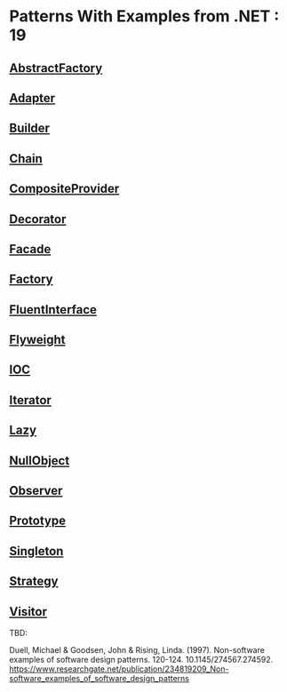 
# Patterns With Examples from .NET  :  19


## [AbstractFactory](https://ignatandrei.github.io/patterns/docs/patterns/AbstractFactory)



    
## [Adapter](https://ignatandrei.github.io/patterns/docs/patterns/Adapter)



    
## [Builder](https://ignatandrei.github.io/patterns/docs/patterns/Builder)



    
## [Chain](https://ignatandrei.github.io/patterns/docs/patterns/Chain)



    
## [CompositeProvider](https://ignatandrei.github.io/patterns/docs/patterns/CompositeProvider)



    
## [Decorator](https://ignatandrei.github.io/patterns/docs/patterns/Decorator)



    
## [Facade](https://ignatandrei.github.io/patterns/docs/patterns/Facade)



    
## [Factory](https://ignatandrei.github.io/patterns/docs/patterns/Factory)



    
## [FluentInterface](https://ignatandrei.github.io/patterns/docs/patterns/FluentInterface)



    
## [Flyweight](https://ignatandrei.github.io/patterns/docs/patterns/Flyweight)



    
## [IOC](https://ignatandrei.github.io/patterns/docs/patterns/IOC)



    
## [Iterator](https://ignatandrei.github.io/patterns/docs/patterns/Iterator)



    
## [Lazy](https://ignatandrei.github.io/patterns/docs/patterns/Lazy)



    
## [NullObject](https://ignatandrei.github.io/patterns/docs/patterns/NullObject)



    
## [Observer](https://ignatandrei.github.io/patterns/docs/patterns/Observer)



    
## [Prototype](https://ignatandrei.github.io/patterns/docs/patterns/Prototype)



    
## [Singleton](https://ignatandrei.github.io/patterns/docs/patterns/Singleton)



    
## [Strategy](https://ignatandrei.github.io/patterns/docs/patterns/Strategy)



    
## [Visitor](https://ignatandrei.github.io/patterns/docs/patterns/Visitor)



    
TBD:

Duell, Michael & Goodsen, John & Rising, Linda. (1997). Non-software examples of software design patterns. 120-124. 10.1145/274567.274592.
https://www.researchgate.net/publication/234819209_Non-software_examples_of_software_design_patterns
